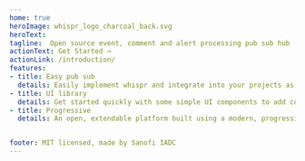 ```yaml
---
home: true
heroImage: whispr_logo_charcoal_back.svg
heroText:
tagline:  Open source event, comment and alert processing pub sub hub
actionText: Get Started →
actionLink: /introduction/
features:
- title: Easy pub sub
  details: Easily implement whispr and integrate into your projects as a pub sub solution for event type data.
- title: UI library
  details: Get started quickly with some simple UI components to add cool whispr integrations to your app, or build from them as samples.
- title: Progressive
  details: An open, extendable platform built using a modern, progressive tech stack using Nest.js, GraphQL.


footer: MIT licensed, made by Sanofi IADC
---
```

